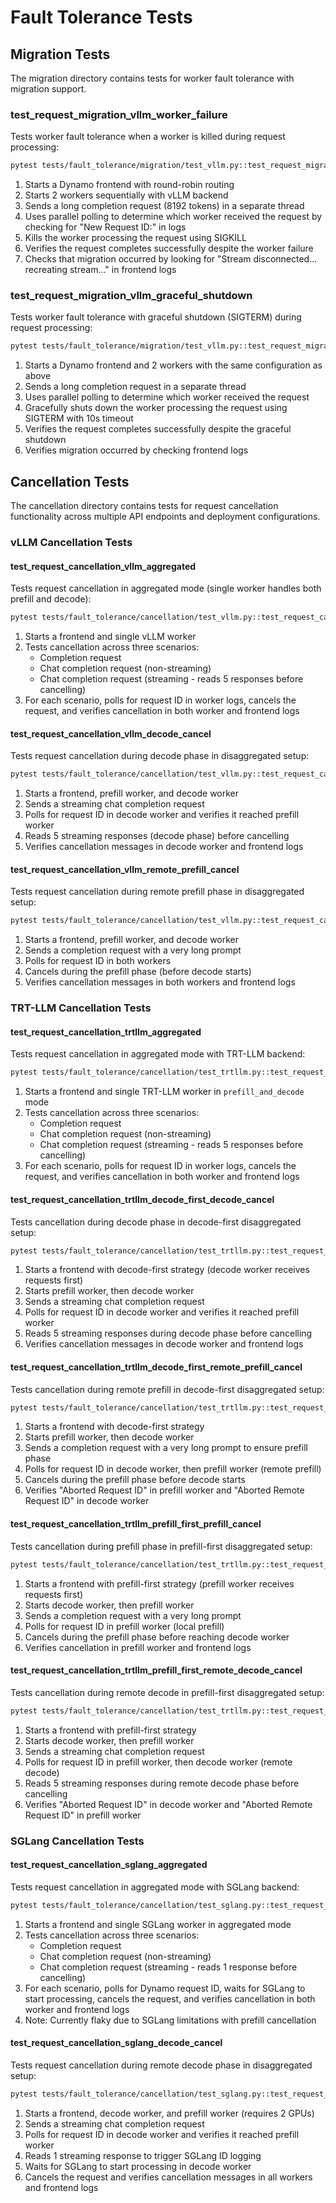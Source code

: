 # Fault Tolerance Tests

## Migration Tests

The migration directory contains tests for worker fault tolerance with migration support.

### test_request_migration_vllm_worker_failure
Tests worker fault tolerance when a worker is killed during request processing:

```bash
pytest tests/fault_tolerance/migration/test_vllm.py::test_request_migration_vllm_worker_failure -v -s
```

1. Starts a Dynamo frontend with round-robin routing
2. Starts 2 workers sequentially with vLLM backend
3. Sends a long completion request (8192 tokens) in a separate thread
4. Uses parallel polling to determine which worker received the request by checking for
   "New Request ID:" in logs
5. Kills the worker processing the request using SIGKILL
6. Verifies the request completes successfully despite the worker failure
7. Checks that migration occurred by looking for "Stream disconnected... recreating stream..."
   in frontend logs

### test_request_migration_vllm_graceful_shutdown
Tests worker fault tolerance with graceful shutdown (SIGTERM) during request processing:

```bash
pytest tests/fault_tolerance/migration/test_vllm.py::test_request_migration_vllm_graceful_shutdown -v -s
```

1. Starts a Dynamo frontend and 2 workers with the same configuration as above
2. Sends a long completion request in a separate thread
3. Uses parallel polling to determine which worker received the request
4. Gracefully shuts down the worker processing the request using SIGTERM with 10s timeout
5. Verifies the request completes successfully despite the graceful shutdown
6. Verifies migration occurred by checking frontend logs

## Cancellation Tests

The cancellation directory contains tests for request cancellation functionality across multiple
API endpoints and deployment configurations.

### vLLM Cancellation Tests

#### test_request_cancellation_vllm_aggregated
Tests request cancellation in aggregated mode (single worker handles both prefill and decode):

```bash
pytest tests/fault_tolerance/cancellation/test_vllm.py::test_request_cancellation_vllm_aggregated -v -s
```

1. Starts a frontend and single vLLM worker
2. Tests cancellation across three scenarios:
   - Completion request
   - Chat completion request (non-streaming)
   - Chat completion request (streaming - reads 5 responses before cancelling)
3. For each scenario, polls for request ID in worker logs, cancels the request, and verifies
   cancellation in both worker and frontend logs

#### test_request_cancellation_vllm_decode_cancel
Tests request cancellation during decode phase in disaggregated setup:

```bash
pytest tests/fault_tolerance/cancellation/test_vllm.py::test_request_cancellation_vllm_decode_cancel -v -s
```

1. Starts a frontend, prefill worker, and decode worker
2. Sends a streaming chat completion request
3. Polls for request ID in decode worker and verifies it reached prefill worker
4. Reads 5 streaming responses (decode phase) before cancelling
5. Verifies cancellation messages in decode worker and frontend logs

#### test_request_cancellation_vllm_remote_prefill_cancel
Tests request cancellation during remote prefill phase in disaggregated setup:

```bash
pytest tests/fault_tolerance/cancellation/test_vllm.py::test_request_cancellation_vllm_remote_prefill_cancel -v -s
```

1. Starts a frontend, prefill worker, and decode worker
2. Sends a completion request with a very long prompt
3. Polls for request ID in both workers
4. Cancels during the prefill phase (before decode starts)
5. Verifies cancellation messages in both workers and frontend logs

### TRT-LLM Cancellation Tests

#### test_request_cancellation_trtllm_aggregated
Tests request cancellation in aggregated mode with TRT-LLM backend:

```bash
pytest tests/fault_tolerance/cancellation/test_trtllm.py::test_request_cancellation_trtllm_aggregated -v -s
```

1. Starts a frontend and single TRT-LLM worker in `prefill_and_decode` mode
2. Tests cancellation across three scenarios:
   - Completion request
   - Chat completion request (non-streaming)
   - Chat completion request (streaming - reads 5 responses before cancelling)
3. For each scenario, polls for request ID in worker logs, cancels the request, and verifies
   cancellation in both worker and frontend logs

#### test_request_cancellation_trtllm_decode_first_decode_cancel
Tests cancellation during decode phase in decode-first disaggregated setup:

```bash
pytest tests/fault_tolerance/cancellation/test_trtllm.py::test_request_cancellation_trtllm_decode_first_decode_cancel -v -s
```

1. Starts a frontend with decode-first strategy (decode worker receives requests first)
2. Starts prefill worker, then decode worker
3. Sends a streaming chat completion request
4. Polls for request ID in decode worker and verifies it reached prefill worker
5. Reads 5 streaming responses during decode phase before cancelling
6. Verifies cancellation messages in decode worker and frontend logs

#### test_request_cancellation_trtllm_decode_first_remote_prefill_cancel
Tests cancellation during remote prefill in decode-first disaggregated setup:

```bash
pytest tests/fault_tolerance/cancellation/test_trtllm.py::test_request_cancellation_trtllm_decode_first_remote_prefill_cancel -v -s
```

1. Starts a frontend with decode-first strategy
2. Starts prefill worker, then decode worker
3. Sends a completion request with a very long prompt to ensure prefill phase
4. Polls for request ID in decode worker, then prefill worker (remote prefill)
5. Cancels during the prefill phase before decode starts
6. Verifies "Aborted Request ID" in prefill worker and "Aborted Remote Request ID" in decode
   worker

#### test_request_cancellation_trtllm_prefill_first_prefill_cancel
Tests cancellation during prefill phase in prefill-first disaggregated setup:

```bash
pytest tests/fault_tolerance/cancellation/test_trtllm.py::test_request_cancellation_trtllm_prefill_first_prefill_cancel -v -s
```

1. Starts a frontend with prefill-first strategy (prefill worker receives requests first)
2. Starts decode worker, then prefill worker
3. Sends a completion request with a very long prompt
4. Polls for request ID in prefill worker (local prefill)
5. Cancels during the prefill phase before reaching decode worker
6. Verifies cancellation in prefill worker and frontend logs

#### test_request_cancellation_trtllm_prefill_first_remote_decode_cancel
Tests cancellation during remote decode in prefill-first disaggregated setup:

```bash
pytest tests/fault_tolerance/cancellation/test_trtllm.py::test_request_cancellation_trtllm_prefill_first_remote_decode_cancel -v -s
```

1. Starts a frontend with prefill-first strategy
2. Starts decode worker, then prefill worker
3. Sends a streaming chat completion request
4. Polls for request ID in prefill worker, then decode worker (remote decode)
5. Reads 5 streaming responses during remote decode phase before cancelling
6. Verifies "Aborted Request ID" in decode worker and "Aborted Remote Request ID" in prefill
   worker

### SGLang Cancellation Tests

#### test_request_cancellation_sglang_aggregated
Tests request cancellation in aggregated mode with SGLang backend:

```bash
pytest tests/fault_tolerance/cancellation/test_sglang.py::test_request_cancellation_sglang_aggregated -v -s
```

1. Starts a frontend and single SGLang worker in aggregated mode
2. Tests cancellation across three scenarios:
   - Completion request
   - Chat completion request (non-streaming)
   - Chat completion request (streaming - reads 1 response before cancelling)
3. For each scenario, polls for Dynamo request ID, waits for SGLang to start processing,
   cancels the request, and verifies cancellation in both worker and frontend logs
4. Note: Currently flaky due to SGLang limitations with prefill cancellation

#### test_request_cancellation_sglang_decode_cancel
Tests request cancellation during remote decode phase in disaggregated setup:

```bash
pytest tests/fault_tolerance/cancellation/test_sglang.py::test_request_cancellation_sglang_decode_cancel -v -s
```

1. Starts a frontend, decode worker, and prefill worker (requires 2 GPUs)
2. Sends a streaming chat completion request
3. Polls for request ID in decode worker and verifies it reached prefill worker
4. Reads 1 streaming response to trigger SGLang ID logging
5. Waits for SGLang to start processing in decode worker
6. Cancels the request and verifies cancellation messages in all workers and frontend logs

